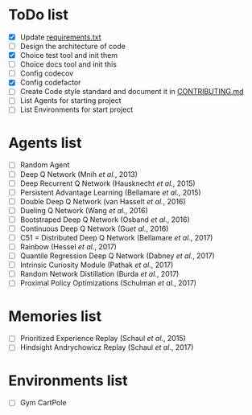 
# ToDo list

- [x] Update [requirements.txt](./requirements.txt)
- [ ] Design the architecture of code
- [x] Choice test tool and init them
- [ ] Choice docs tool and init this 
- [ ] Config codecov
- [x] Config codefactor
- [ ] Create Code style standard and document it in [CONTRIBUTING.md](./CONTRIBUTING.md)
- [ ] List Agents for starting project
- [ ] List Environments for start project

# Agents list

- [ ] Random Agent
- [ ] Deep Q Network (Mnih *et al.*, 2013)
- [ ] Deep Recurrent Q Network (Hausknecht *et al.*, 2015)
- [ ] Persistent Advantage Learning (Bellamare *et al.*, 2015)
- [ ] Double Deep Q Network (van Hasselt *et al.*, 2016)
- [ ] Dueling Q Network (Wang *et al.*, 2016)
- [ ] Bootstraped Deep Q Network (Osband *et al.*, 2016)
- [ ] Continuous Deep Q Network (Gu*et al.*, 2016)
- [ ] C51 = Distributed Deep Q Network (Bellamare *et al.*, 2017)
- [ ] Rainbow (Hessel *et al.*, 2017)
- [ ] Quantile Regression Deep Q Network (Dabney *et al.*, 2017)
- [ ] Intrinsic Curiosity Module (Pathak *et al.*, 2017)
- [ ] Random Network Distillation (Burda *et al.*, 2017)
- [ ] Proximal Policy Optimizations (Schulman *et al.*, 2017)

# Memories list

- [ ] Prioritized Experience Replay (Schaul *et al.*, 2015)
- [ ] Hindsight Andrychowicz Replay (Schaul *et al.*, 2017)

# Environments list

- [ ] Gym CartPole
